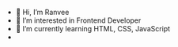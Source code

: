 - 👋 Hi, I’m Ranvee
- 👀 I’m interested in Frontend Developer
- 🌱 I’m currently learning HTML, CSS, JavaScript
- 

<!---
Ranvee07/Ranvee07 is a ✨ special ✨ repository because its `README.md` (this file) appears on your GitHub profile.
You can click the Preview link to take a look at your changes.
--->
